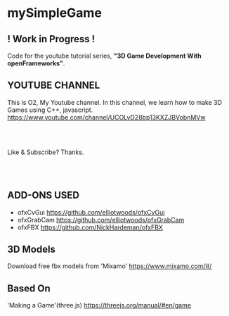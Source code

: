# mySimpleGame

## ! Work in Progress ! ##

Code for the youtube tutorial series, **"3D Game Development With openFrameworks"**.

## YOUTUBE CHANNEL ## 

This is O2, My Youtube channel. 
In this channel, we learn how to make 3D Games using C++, javascript. 
https://www.youtube.com/channel/UCOLvD28bp13KXZJBVobnMVw 

<br>
<br>

Like & Subscribe? 
Thanks.

<br>
<br>



## ADD-ONS USED ##

* ofxCvGui
https://github.com/elliotwoods/ofxCvGui 
* ofxGrabCam
https://github.com/elliotwoods/ofxGrabCam
* ofxFBX
https://github.com/NickHardeman/ofxFBX 

## 3D Models ##
Download free fbx models from 'Mixamo'
https://www.mixamo.com/#/ 

## Based On ##
'Making a Game'(three.js) 
https://threejs.org/manual/#en/game 
